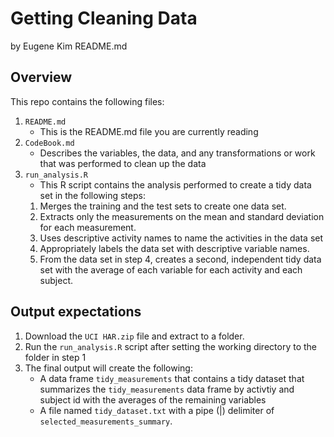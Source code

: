 # Getting Cleaning Data
by Eugene Kim
README.md

## Overview
This repo contains the following files:

1. `README.md`
	- This is the README.md file you are currently reading
2. `CodeBook.md`
	- Describes the variables, the data, and any transformations or work that was performed to clean up the data
3. `run_analysis.R`
	- This R script contains the analysis performed to create a tidy data set in the following steps:
     1. Merges the training and the test sets to create one data set.
     2. Extracts only the measurements on the mean and standard deviation for each measurement.
     3. Uses descriptive activity names to name the activities in the data set
     4. Appropriately labels the data set with descriptive variable names.
     5. From the data set in step 4, creates a second, independent tidy data set with the average of each variable for each activity and each subject.

## Output expectations
1. Download the `UCI HAR.zip` file and extract to a folder.
2. Run the `run_analysis.R` script after setting the working directory to the folder in step 1
3. The final output will create the following:
	- A data frame `tidy_measurements` that contains a tidy dataset that summarizes the `tidy_measurements` data frame by activtiy and subject id with the averages of the remaining variables
	- A file named `tidy_dataset.txt` with a pipe (|) delimiter of `selected_measurements_summary`.